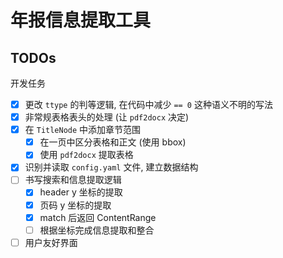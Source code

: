 # 年报信息提取工具

## TODOs

开发任务

- [x] 更改 `ttype` 的判等逻辑, 在代码中减少 `== 0` 这种语义不明的写法
- [x] 非常规表格表头的处理 (让 `pdf2docx` 决定)
- [x] 在 `TitleNode` 中添加章节范围
  - [x] 在一页中区分表格和正文 (使用 bbox)
  - [x] 使用 `pdf2docx` 提取表格
- [x] 识别并读取 `config.yaml` 文件, 建立数据结构
- [ ] 书写搜索和信息提取逻辑
  - [x] header y 坐标的提取
  - [x] 页码 y 坐标的提取
  - [x] match 后返回 ContentRange
  - [ ] 根据坐标完成信息提取和整合
- [ ] 用户友好界面
